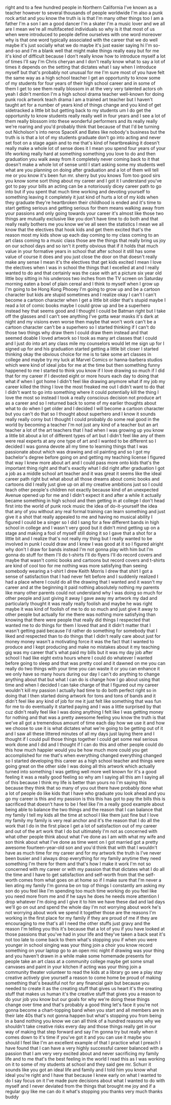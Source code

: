 
right and to a few hundred people in
Northern California
I&#39;ve known as a teacher however to
several thousands of people worldwide
I&#39;m also a punk rock artist and you know
the truth is is that I&#39;m many other
things too I am a father I&#39;m a son I am
a good dancer I&#39;m a skater I&#39;m a music
lover and we all are I mean we&#39;re all
multifaceted individuals so why is it
that most of us when were introduced to
people define ourselves with one word
moreover why is that one word typically
associated with the career that we do
well maybe it&#39;s just socially what we do
maybe it&#39;s just easier saying hi I&#39;m
so-and-so and I&#39;m a blank well that
might make things really easy but for me
it&#39;s kind of difficult because I don&#39;t
really know how to introduce myself a
lot of times I&#39;ll say I&#39;m Chris cheryan
and I don&#39;t really know what to say a
lot of times it depends on the setting
that dictates what I say when I
introduce myself but that&#39;s probably not
unusual for me I&#39;m sure most of you have
felt the same way as a high school
teacher I get an opportunity to know
some of my students for four years of
their high school career and in some of
them I get to see them really blossom in
at the very very talented actors oh yeah
I didn&#39;t mention I&#39;m a high school drama
teacher well-known for doing punk rock
artwork teach drama I am a trained art
teacher but I haven&#39;t taught art for a
number of years kind of things change
and you kind of get sidetracked a little
bit but getting back to my students um I
do get the opportunity to know students
really really well in four years and I
see a lot of them really blossom into
these wonderful performers and its
really really we&#39;re roaring and you&#39;d
probably think that because of that I&#39;d
be turning out Nicholson&#39;s into neros
SpaceX and Bates like nobody&#39;s business
but the truth is is that a lot of my
students graduate don&#39;t go into acting
and never set foot on a stage again and
to me that&#39;s kind of heartbreaking it
doesn&#39;t really make a whole lot of sense
does it I mean you spend four years of
your life working
really hard at something something you
love to do and then graduation you walk
away from it completely never coming
back to it that doesn&#39;t make a whole lot
of sense until I start asking some my
students well what are you planning on
doing after graduation and a lot of them
will tell me or you know it&#39;s been fun
mr. sherry but you knows Tom too good
sirs you know some sort thing about my
career
and I got it I understand you&#39;ve got to
pay your bills an acting can be a
notoriously dicey career path to go into
but if you spent that much time working
and devoting yourself to something
leaving it completely it just kind of
hurts
a lot of my kids when they graduate
they&#39;re heartbroken their childhood is
ended and it&#39;s time to start getting
serious and getting serious for them
means walking away from your passions
and only going towards your career it&#39;s
almost like those two things are
mutually exclusive like you don&#39;t have
time to do both and that really really
bothers me you know we&#39;ve all seen the
statistics I mean we all know that the
electives that hook kids and get them
excited that&#39;s the reason most my kids
show up each day coming to my class
coming to an art class coming to a music
class those are the things that really
bring us joy on our school days and so
isn&#39;t it pretty obvious that if it holds
that much value in your formative years
in school that after school it still has
some value of course it does and you
just close the door on that doesn&#39;t
really make any sense I mean it&#39;s the
electives that get kids excited I mean I
love the electives when I was in school
the things that I excelled at and I
really wanted to do and that certainly
was the case with art a picture six year
old little boy sitting in his underoos
two inches from the TV screen on
Saturday morning eaten a bowl of plain
cereal and I think to myself when I grow
up I&#39;m going to be Hong Kong Phooey
I&#39;m going to grow up and be a cartoon
character but kids are stupid sometimes
and I realize okay I can&#39;t I can&#39;t
become a cartoon character when I get a
little bit older that&#39;s
stupid maybe I read a lot of comic books
maybe I could grow up and be a superhero
instead
hey that seems good and I thought I
could be Batman right but I take off the
glasses and I can&#39;t see anything I&#39;ve
gotta wear masks it&#39;s dark at night and
my visions even worse then maybe that
won&#39;t work can&#39;t be a cartoon character
can&#39;t be a superhero so I started
thinking if I can&#39;t do those two things
why draw them I could draw them instead
and that seemed doable
I loved artwork so I took as many art
classes that I could and I just do
into art any class mile my counselors
would let me sign up for I signed up for
and his graduation started getting a
little bit closer I started thinking
okay the obvious choice for me is to
take some art classes in college and
maybe try my luck at Marvel Comics or
hanna-barbera studios which were kind of
ideal jobs for me at the time but then
something funny happened to me I started
to think you know if I love drawing so
much if I did that for my career if I
devoted eight or more hours each day to
doing that what if when I got home I
didn&#39;t feel like drawing anymore what if
my job my career killed the thing I love
the most freaked me out
I didn&#39;t want to do that I didn&#39;t want
to go into something where it could
potentially kill the thing I love the
most
so instead I took a really conscious
decision not produce art as a career and
so I returned back to some of my earlier
thoughts about what to do when I get
older and I decided I will become a
cartoon character but you can&#39;t do that
so I thought about superhero and I know
it sounds really really corny but I
thought I could probably do some real
good in the world
by becoming a teacher I&#39;m not just any
kind of a teacher but an art teacher a
lot of the art teachers that I had when
I was growing up you know a little bit
about a lot of different types of art
but I didn&#39;t feel like any of them were
real experts at any one type of art and
I wanted to be different
so I decided I was gonna devote all my
time to learning things that I was
passionate about which was drawing and
oil painting and so I got my bachelor&#39;s
degree before going on and getting my
teaching license I figured that way I
knew more about art and I could pass
more onto kids that&#39;s the important
thing right and that&#39;s exactly what I
did right after graduation I got a job
as a middle school art teacher and it
was great
it seems like the ideal career path
right but what about all those dreams
about comic books and cartoons did I
really just give up on all my creative
ambitions just so I could teach other
people&#39;s children not exactly because
kind of an unexpected Avenue opened up
for me and I didn&#39;t expect it and after
a while it actually became something in
high school and then getting in at
college
I don&#39;t head first into the world of
punk rock music the idea of
do-it-yourself the idea that any of you
without any real formal training can
learn something and just give it a shot
that really appealed to me and having no
musical ability I figured I could be a
singer so I did I sang for a few
different bands in high school in
college and I wasn&#39;t very good but it
didn&#39;t mind getting up on a stage and
making a fool of myself
still doing it so I gave that a shot for
a little bit and I realize that&#39;s not
really my thing but I really wanted to
be involved in punk I could draw and I
knew I was good at it so I figured
alright why don&#39;t I draw for bands
instead I&#39;m not gonna play with him but
I&#39;m gonna do stuff for them I&#39;ll do
t-shirts I&#39;ll do flyers I&#39;ll do record
covers and maybe that wasn&#39;t comic books
and cartoons but record covers and
t-shirts are kind of cool too for me
nothing was more satisfying than seeing
somebody wearing a t-shirt I drew Keith
Morris I drew that shirt I got a sense
of satisfaction that I had never felt
before
and I suddenly realized I had a place
where I could do all the drawing that I
wanted and it wasn&#39;t my career and at
the beginning
it paid nothing absolutely nothing my
parents like many other parents could
not understand why I was doing so much
for other people and just giving it away
I gave away my artwork my dad and
particularly thought it was really
really foolish and maybe he was right
maybe it was kind of foolish of me to do
so much and just give it away to other
people but actually for me there was
nothing more satisfying than knowing
that there were people that really did
things I respected that wanted me to do
things for them I loved that and it
didn&#39;t matter that I wasn&#39;t getting paid
because I&#39;d rather do something for
somebody that I liked and respected than
to do things that I didn&#39;t really care
about just for money money wasn&#39;t a
motivating force it was the fact that I
wanted to produce and I kept producing
and make no mistakes about it my
teaching gig was my career
that&#39;s what paid my bills but it was my
day job after school I had like eight
extra hours where I could do whatever I
wanted before going to sleep and that
was pretty cool and it dawned on me you
can really do two things with your time
you can waste it or you can enhance it
we only have so many hours during our
day I can&#39;t do anything to change
anything about that but what I can do is
change how I go about using that time
and when I decided I can take charge of
that I figured out my career wouldn&#39;t
kill my passion I actually had time to
do both perfect right so in doing that I
then started doing artwork for tons and
tons of bands and it didn&#39;t feel like
any kind of job for me it just felt like
something that was fun for me to do
eventually it started paying and I was a
little surprised by that cuz didn&#39;t
really feel like I was doing anything I
felt like I was getting money for
nothing and that was a pretty awesome
feeling you know the truth is that we&#39;ve
all got a tremendous amount of time each
day how we use it and how we choose to
use it is what dictates what we&#39;re going
to be getting out of it
and I saw all these littered minutes of
all my days just laying there and I
thought if I could pull those things
together I could get some real serious
work done and I did and I thought if I
can do this and other people could do
this how much happier would you be how
much more could you get accomplished for
me that&#39;s when everything changed
everything changed
so I started developing this career as a
high school teacher and things were
going great on the other side I was
doing all this artwork which actually
turned into something I was getting well
more well known for it&#39;s a good feeling
it was a really good feeling so why am I
saying all this am I saying all of this
because I think my life is better than
yours no I&#39;m saying this because they
think that so many of you out there have
probably done what a lot of people do
like kids that I have who graduate you
look ahead and you go my career is this
and my passion is this this has got to
pay the bills
this is sacrificed that doesn&#39;t have to
be I feel like I&#39;m a really good example
about being able to balance the two
things and the reason that I can balance
that my family I tell my kids all the
time at school I like them just fine but
I love my family my family is very real
anchor and it&#39;s the reason that I do all
the work that I do in the first place I
get a lot of satisfaction out of my
career and out of the art work that I do
but ultimately I&#39;m not as concerned with
what other people think about what I&#39;ve
done as I am with what my wife and son
think about what I&#39;ve done as time went
on I got married got a pretty awesome
fourteen-year-old son and you&#39;d think
that with that I wouldn&#39;t have as much
time for my career and for my artwork
the truth is I&#39;ve never been busier and
I always drop everything for my family
anytime they need something I&#39;m there
for them and that&#39;s how I make it work
I&#39;m not so concerned with my career or
with my passion that that dictates what
I do all the time and I have to get
satisfaction and self-worth from that
the self-worth comes from what goes on
at home so if I make sure that I&#39;m never
a lien ating my family I&#39;m gonna be on
top of things I constantly am asking my
son do you feel like I&#39;m spending too
much time working do you feel like you
need more from me and if he says he does
he needs more attention I drop whatever
I&#39;m doing and I give it to him we have
these dad and lad days we&#39;ll go on out
and spend the whole day I&#39;m not worrying
about work he&#39;s not worrying about work
we spend it together those are the
reasons I&#39;m working in the first place
for my family if they are proud of me if
they are encouraging to me that&#39;s all I
need the other stuffs just gravy and the
reason I&#39;m telling you this it&#39;s because
that a lot of you if you have looked at
those passions that you&#39;ve had in your
life and they&#39;ve taken a back seat it&#39;s
not too late to come back to them what&#39;s
stopping you if when you were younger in
school singing was your thing join a
choir you know record something on your
laptop go to an open mic night if
drawing was your thing and you haven&#39;t
drawn in a while
make some homemade presents for people
take an art class at a community college
maybe get some small canvases and paint
in your kitchen if acting was your thing
join a community theater volunteer to
read the kids at a library go see a play
stay creative actively give yourself a
reason to come home be proud of making
something that&#39;s beautiful not for any
financial gain but because you needed to
create it as the creating stuff that
gives us heart
it&#39;s the creating stuff that makes us
human it&#39;s the creative stuff that gives
you a reason to do your job you know but
our goals for why we&#39;re doing these
things change
over time and that&#39;s probably a good
thing let&#39;s face it you&#39;re not gonna
become a chart-topping band when you
start and all members are in their late
40s that&#39;s not gonna happen
but what&#39;s stopping you from being in a
band nothing you know we can all think
of a hundred reasons why we shouldn&#39;t
take creative risks every day and those
things really get in our way of making
that step forward and say I&#39;m gonna try
but really when it comes down to it&#39;s
time if you&#39;ve got it and you can use it
maybe you should I feel like I&#39;m an
excellent example of that I practice
what I preach I have found that I can
have a very highly successful career
balanced with a passion that I am very
very excited about and never sacrificing
my family life and to me that&#39;s the best
feeling in the world I read this as I
was working on it to some of my students
at school and they said gee mr. Schurr
it sounds like you got an ideal life and
family and I told him you know what
ideal you&#39;re right and I have that
because I knew early on what I wanted to
do I say focus on it I&#39;ve made pure
decisions about what I wanted to do with
myself and I never deviated from the
things that brought me joy and if a
regular guy like me can do it what&#39;s
stopping you thanks very much thanks
buddy
